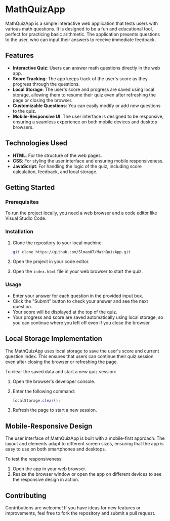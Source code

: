 # MathQuizApp

MathQuizApp is a simple interactive web application that tests users with various math questions. It is designed to be a fun and educational tool, perfect for practicing basic arithmetic. The application presents questions to the user, who can input their answers to receive immediate feedback.

## Features

- **Interactive Quiz**: Users can answer math questions directly in the web app.
- **Score Tracking**: The app keeps track of the user's score as they progress through the questions.
- **Local Storage**: The user's score and progress are saved using local storage, allowing them to resume their quiz even after refreshing the page or closing the browser.
- **Customizable Questions**: You can easily modify or add new questions to the quiz.
- **Mobile-Responsive UI**: The user interface is designed to be responsive, ensuring a seamless experience on both mobile devices and desktop browsers.

## Technologies Used

- **HTML**: For the structure of the web pages.
- **CSS**: For styling the user interface and ensuring mobile responsiveness.
- **JavaScript**: For handling the logic of the quiz, including score calculation, feedback, and local storage.

## Getting Started

### Prerequisites

To run the project locally, you need a web browser and a code editor like Visual Studio Code.

### Installation

1. Clone the repository to your local machine:

    ```bash
    git clone https://github.com/SlmanO7/MathQuizApp.git
    ```

2. Open the project in your code editor.

3. Open the `index.html` file in your web browser to start the quiz.

### Usage

- Enter your answer for each question in the provided input box.
- Click the "Submit" button to check your answer and see the next question.
- Your score will be displayed at the top of the quiz.
- Your progress and score are saved automatically using local storage, so you can continue where you left off even if you close the browser.

## Local Storage Implementation

The MathQuizApp uses local storage to save the user's score and current question index. This ensures that users can continue their quiz session even after closing the browser or refreshing the page.

To clear the saved data and start a new quiz session:

1. Open the browser's developer console.
2. Enter the following command:

    ```javascript
    localStorage.clear();
    ```

3. Refresh the page to start a new session.

## Mobile-Responsive Design

The user interface of MathQuizApp is built with a mobile-first approach. The layout and elements adapt to different screen sizes, ensuring that the app is easy to use on both smartphones and desktops. 

To test the responsiveness:

1. Open the app in your web browser.
2. Resize the browser window or open the app on different devices to see the responsive design in action.

## Contributing

Contributions are welcome! If you have ideas for new features or improvements, feel free to fork the repository and submit a pull request.
